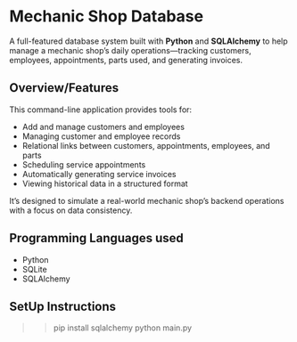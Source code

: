 # Mechanic Shop Database 
A full-featured database system built with **Python** and **SQLAlchemy** to help manage a mechanic shop’s daily operations—tracking customers, employees, appointments, parts used, and generating invoices.

## Overview/Features 

This command-line application provides tools for:
- Add and manage customers and employees
- Managing customer and employee records
- Relational links between customers, appointments, employees, and parts
- Scheduling service appointments
- Automatically generating service invoices
- Viewing historical data in a structured format

It’s designed to simulate a real-world mechanic shop’s backend operations with a focus on data consistency.

## Programming Languages used 
- Python
- SQLite
- SQLAlchemy

## SetUp Instructions
>> pip install sqlalchemy
>> python main.py
